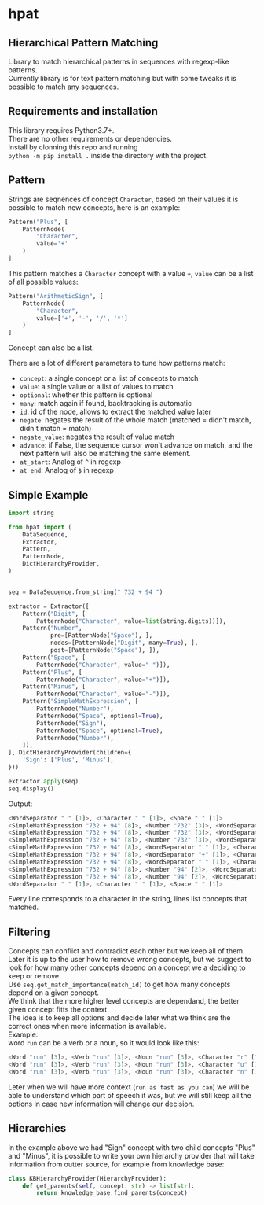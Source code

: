 # hpat
## Hierarchical Pattern Matching 
Library to match hierarchical patterns in sequences with regexp-like patterns.  
Currently library is for text pattern matching but with some tweaks it is possible to match any sequences.

## Requirements and installation
This library requires Python3.7+.  
There are no other requirements or dependencies.  
Install by clonning this repo and running  
`python -m pip install .` inside the directory with the project.  

## Pattern
Strings are seqnences of concept `Character`, based on their values it is possible to match new concepts, here is an example:
```python
Pattern("Plus", [
    PatternNode(
        "Character", 
        value='+'
    )
]
```
This pattern matches a `Character` concept with a value `+`, `value` can be a list of all possible values:
```python
Pattern("ArithmeticSign", [
    PatternNode(
        "Character", 
        value=['+', '-', '/', '*']
    )
]
```
Concept can also be a list.

There are a lot of different parameters to tune how patterns match:

- `concept`: a single concept or a list of concepts to match
- `value`: a single value or a list of values to match
- `optional`: whether this pattern is optional
- `many`: match again if found, backtracking is automatic
- `id`: id of the node, allows to extract the matched value later
- `negate`: negates the result of the whole match (matched = didn't match, didn't match = match)
- `negate_value`: negates the result of value match
- `advance`: if False, the sequence cursor won't advance on match, and the next pattern will also be matching the same element.
- `at_start`: Analog of `^` in regexp
- `at_end`: Analog of `$` in regexp

## Simple Example
```python
import string

from hpat import (
    DataSequence,
    Extractor,
    Pattern,
    PatternNode,
    DictHierarchyProvider,
)


seq = DataSequence.from_string(" 732 + 94 ")

extractor = Extractor([
    Pattern("Digit", [
        PatternNode("Character", value=list(string.digits))]),
    Pattern("Number",
            pre=[PatternNode("Space"), ],
            nodes=[PatternNode("Digit", many=True), ],
            post=[PatternNode("Space"), ]),
    Pattern("Space", [
        PatternNode("Character", value=" ")]),
    Pattern("Plus", [
        PatternNode("Character", value="+")]),
    Pattern("Minus", [
        PatternNode("Character", value="-")]),
    Pattern("SimpleMathExpression", [
        PatternNode("Number"),
        PatternNode("Space", optional=True),
        PatternNode("Sign"),
        PatternNode("Space", optional=True),
        PatternNode("Number"),
    ]),
], DictHierarchyProvider(children={
    'Sign': ['Plus', 'Minus'],
}))

extractor.apply(seq)
seq.display()
```

Output:
```python
<WordSeparator " " [1]>, <Character " " [1]>, <Space " " [1]>
<SimpleMathExpression "732 + 94" [8]>, <Number "732" [3]>, <WordSeparator "7" [1]>, <Character "7" [1]>, <Digit "7" [1]>
<SimpleMathExpression "732 + 94" [8]>, <Number "732" [3]>, <WordSeparator "3" [1]>, <Character "3" [1]>, <Digit "3" [1]>
<SimpleMathExpression "732 + 94" [8]>, <Number "732" [3]>, <WordSeparator "2" [1]>, <Character "2" [1]>, <Digit "2" [1]>
<SimpleMathExpression "732 + 94" [8]>, <WordSeparator " " [1]>, <Character " " [1]>, <Space " " [1]>
<SimpleMathExpression "732 + 94" [8]>, <WordSeparator "+" [1]>, <Character "+" [1]>, <Plus "+" [1]>
<SimpleMathExpression "732 + 94" [8]>, <WordSeparator " " [1]>, <Character " " [1]>, <Space " " [1]>
<SimpleMathExpression "732 + 94" [8]>, <Number "94" [2]>, <WordSeparator "9" [1]>, <Character "9" [1]>, <Digit "9" [1]>
<SimpleMathExpression "732 + 94" [8]>, <Number "94" [2]>, <WordSeparator "4" [1]>, <Character "4" [1]>, <Digit "4" [1]>
<WordSeparator " " [1]>, <Character " " [1]>, <Space " " [1]>
```

Every line corresponds to a character in the string, lines list concepts that matched.  

## Filtering
Concepts can conflict and contradict each other but we keep all of them.  
Later it is up to the user how to remove wrong concepts, but we suggest to look for how many other concepts depend on a concept we a deciding to keep or remove.  
Use `seq.get_match_importance(match_id)` to get how many concepts depend on a given concept.  
We think that the more higher level concepts are dependand, the better given concept fitts the context.  
The idea is to keep all options and decide later what we think are the correct ones when more information is available.  
Example:  
word `run` can be a verb or a noun, so it would look like this:  
```python
<Word "run" [3]>, <Verb "run" [3]>, <Noun "run" [3]>, <Character "r" [1]>, <Letter "r" [1]>
<Word "run" [3]>, <Verb "run" [3]>, <Noun "run" [3]>, <Character "u" [1]>, <Letter "u" [1]>
<Word "run" [3]>, <Verb "run" [3]>, <Noun "run" [3]>, <Character "n" [1]>, <Letter "n" [1]>
```
Leter when we will have more context (`run as fast as you can`) we will be able to understand which part of speech it was, but we will still keep all the options in case new information will change our decision.  

## Hierarchies
In the example above we had "Sign" concept with two child concepts "Plus" and "Minus", it is possible to write your own hierarchy provider that will take information from outter source, for example from knowledge base:  
```python
class KBHierarchyProvider(HierarchyProvider):
    def get_parents(self, concept: str) -> list[str]:
        return knowledge_base.find_parents(concept)
```

